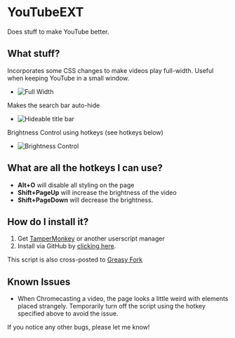 # YouTubeEXT

Does stuff to make YouTube better.

## What stuff?

Incorporates some CSS changes to make videos play full-width. Useful when keeping YouTube in a small window.

- ![Full Width](http://i.imgur.com/jwr2ZMN.png)

Makes the search bar auto-hide

- ![Hideable title bar](http://i.imgur.com/nKo4RBj.gif)

Brightness Control using hotkeys (see hotkeys below)

- ![Brightness Control](http://i.imgur.com/noYJyr0.gif)

## What are all the hotkeys I can use?

- **Alt+O** will disable all styling on the page
- **Shift+PageUp** will increase the brightness of the video
- **Shift+PageDown** will decrease the brightness.

## How do I install it?

1. Get [TamperMonkey](https://tampermonkey.net/) or another userscript manager
2. Install via GitHub by [clicking here](https://raw.githubusercontent.com/skoshy/YoutubeEXT/master/userscript.user.js).

This script is also cross-posted to [Greasy Fork](https://greasyfork.org/en/scripts/21012-youtubeext)

## Known Issues

- When Chromecasting a video, the page looks a little weird with elements placed strangely. Temporarily turn off the script using the hotkey specified above to avoid the issue.

If you notice any other bugs, please let me know!